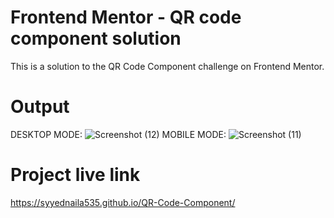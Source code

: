 # Frontend Mentor - QR code component solution
This is a solution to the QR Code Component challenge on Frontend Mentor.
# Output
DESKTOP MODE:
![Screenshot (12)](https://github.com/Syyednaila535/QR-Code-Component/assets/130342468/716652a9-7d81-45a3-97c8-e5b8106dfe7f)
MOBILE MODE:
![Screenshot (11)](https://github.com/Syyednaila535/QR-Code-Component/assets/130342468/0aad0e5a-a3d5-404d-b039-4ba1bd350c57)
# Project live link
https://syyednaila535.github.io/QR-Code-Component/

